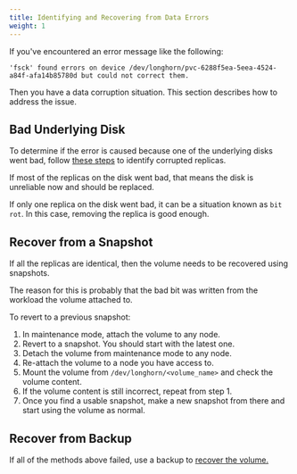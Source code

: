 ```yaml
---
title: Identifying and Recovering from Data Errors
weight: 1
---
```


If you've encountered an error message like the following:

    'fsck' found errors on device /dev/longhorn/pvc-6288f5ea-5eea-4524-a84f-afa14b85780d but could not correct them.

Then you have a data corruption situation. This section describes how to address the issue.

## Bad Underlying Disk

To determine if the error is caused because one of the underlying disks went bad, follow [these steps](../corrupted-replica) to identify corrupted replicas.

If most of the replicas on the disk went bad, that means the disk is unreliable now and should be replaced.

If only one replica on the disk went bad, it can be a situation known as `bit rot`. In this case, removing the replica is good enough.

## Recover from a Snapshot

If all the replicas are identical, then the volume needs to be recovered using snapshots.

The reason for this is probably that the bad bit was written from the workload the volume attached to.

To revert to a previous snapshot:

1. In maintenance mode, attach the volume to any node.
2. Revert to a snapshot. You should start with the latest one.
3. Detach the volume from maintenance mode to any node.
4. Re-attach the volume to a node you have access to.
5. Mount the volume from `/dev/longhorn/<volume_name>` and check the volume content.
6. If the volume content is still incorrect, repeat from step 1.
7. Once you find a usable snapshot, make a new snapshot from there and start using the volume as normal.

## Recover from Backup

If all of the methods above failed, use a backup to [recover the volume.](../../../snapshots-and-backups/backup-and-restore/restore-from-a-backup)